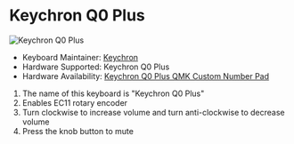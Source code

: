 # Keychron Q0 Plus

![Keychron Q0 Plus](https://i.imgur.com/EDbfVVOh.jpg)

* Keyboard Maintainer: [Keychron](https://github.com/keychron)
* Hardware Supported: Keychron Q0 Plus
* Hardware Availability: [Keychron Q0 Plus QMK Custom Number Pad](https://www.keychron.com/products/keychron-q0-plus-qmk-custom-number-pad)

1. The name of this keyboard is "Keychron Q0 Plus"
2. Enables EC11 rotary encoder
3. Turn clockwise to increase volume and turn anti-clockwise to decrease volume
4. Press the knob button to mute
